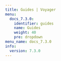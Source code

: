 ```yaml
---
title: Guides | Voyager
menu:
  docs_7.3.0:
    identifier: guides
    name: Guides
    weight: 40
    pre: dropdown
menu_name: docs_7.3.0
info:
  version: 7.3.0
---
```


